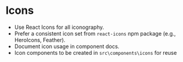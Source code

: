 # Icons

- Use React Icons for all iconography.
- Prefer a consistent icon set from `react-icons` npm package (e.g., HeroIcons, Feather).
- Document icon usage in component docs.
- Icon components to be created in `src\components\icons` for reuse
